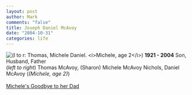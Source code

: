 ```yaml
--- 
layout: post
author: Mark
comments: "false"
title: Joseph Daniel McAvoy
date: "2004-10-31"
categories: life
---
```

<img src="http://zanshin.net/images/dan.jpg" alt="(l to r: Thomas, Michele Daniel. <i>Michele, age 2</i>)">
<strong>1921 - 2004</strong> Son, Husband, Father <br />(<i>left to right</i>) Thomas McAvoy, (Sharon) Michele McAvoy Nichols, Daniel McAvoy (<i>(Michele, age 2)</i>)<br /><br /><a href="http://andifyoudidknow.com/archives/000508.html" title="Michele's Goodbye to her dad">Michele's Goodbye to her Dad</a>
